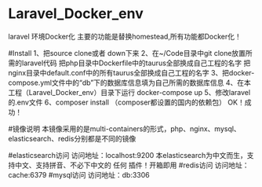 # Laravel_Docker_env
laravel 环境Docker化
主要的功能是替换homestead,所有功能都Docker化！

#Install
1、把source clone或者 down下来
2、在~/Code目录中git clone放置所需的laravel代码
把php目录中Dockerfile中的taurus全部换成自己工程的名字
把nginx目录中default.conf中的所有taurus全部换成自己工程的名字
3、把docker-compose.yml文件中的“db”下的数据库信息填为自己所需的数据库信息
4、在本工程（Laravel_Docker_env）目录下运行 docker-compose up
5、修改laravel的.env文件
6、composer install （composer都设置的国内的依赖包）
OK！成功！

#镜像说明
  本镜像采用的是multi-containers的形式，php、nginx、mysql、elasticsearch、redis分别都是不同的镜像

#elasticsearch访问
 访问地址：localhost:9200
 本elasticsearch为中文而生，支持中文、支持拼音、不必下中文的 任何 插件！开箱即用
#redis访问
 访问地址：cache:6379
#mysql访问
  访问地址：db:3306
